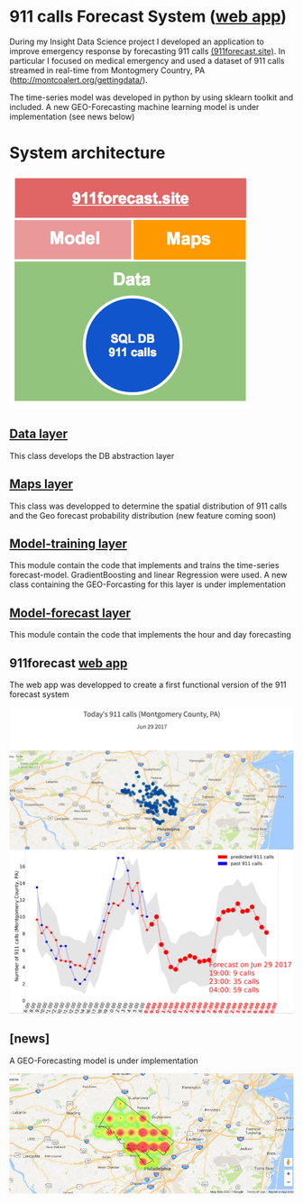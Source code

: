# 911 calls Forecast System (<a href="http://www.911forecast.site">web app</a>)
During my Insight Data Science project I developed an application to improve emergency response by forecasting 911 calls <a href="http://www.911forecast.site">(911forecast.site)</a>. In particular I focused on medical emergency and used a dataset of 911 calls streamed in real-time from Montogmery Country, PA (http://montcoalert.org/gettingdata/).

The time-series model was developed in python by using sklearn toolkit and included. A new GEO-Forecasting machine learning model is under implementation (see news below)

# System architecture
<img src="sys_architecture.png" alt="">

## [Data layer](emsmodule_data_exploration_2.ipynb)
This class develops the DB abstraction layer

## [Maps layer](emsmodule_maps.ipynb)
This class was developped to determine the spatial distribution of  911 calls and the Geo forecast probability distribution (new feature coming soon)

## [Model-training layer](emsmodule_forecast_training.ipynb)
This module contain the code that implements and trains the time-series forecast-model. GradientBoosting and linear Regression were used. A new class containing the GEO-Forcasting for this layer is under implementation

## [Model-forecast layer](emsmodule_forecast_future.ipynb)
This module contain the code that implements the hour and day forecasting

## 911forecast <a href="http://www.911forecast.site">web app</a>
The web app was developped to create a  first functional version of the 911 forecast system

<img src="img_1.png" alt="">

<img src="img_2.png" alt="">


## [news]
A GEO-Forecasting model is under implementation

<img src="img_3.png" alt="">


